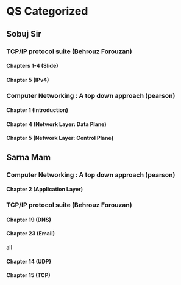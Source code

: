 # QS Categorized

## Sobuj Sir

### TCP/IP protocol suite (Behrouz Forouzan)
#### **Chapters 1-4** (Slide)
#### **Chapter 5** (IPv4)

### Computer Networking : A top down approach (pearson)
#### **Chapter 1** (Introduction)
#### **Chapter 4** (Network Layer: Data Plane)
#### **Chapter 5** (Network Layer: Control Plane)


## Sarna Mam

### Computer Networking : A top down approach (pearson)
#### **Chapter 2** (Application Layer)

### TCP/IP protocol suite (Behrouz Forouzan)
#### **Chapter 19** (DNS)

#### **Chapter 23** (Email)
all

#### **Chapter 14** (UDP)
#### **Chapter 15** (TCP)
